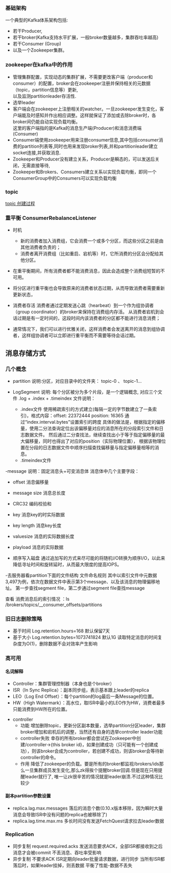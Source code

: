 ### 基础架构
一个典型的Kafka体系架构包括:
* 若干Producer,
* 若干broker(Kafka支持水平扩展，一般broker数量越多，集群吞吐率越高)
* 若干Consumer (Group)
* 以及一个Zookeeper集群。

### zookeeper在kafka中的作用
* 管理集群配置，实现动态的集群扩展，不需要更改客户端（producer和consumer）的配置，broker会在zookeeper注册并保持相关的元数据（topic，partition信息等）更新,  
   以及监测partitionleader存活性.
* 选举leader
* 客户端会在zookeeper上注册相关的watcher。一旦zookeeper发生变化，客户端能及时感知并作出相应调整。这样就保证了添加或去除broker时，各broker间仍能自动实现负载均衡。  
   这里的客户端指的是Kafka的消息生产端(Producer)和消息消费端(Consumer)
* Consumer端使用zookeeper用来注册consumer信息,其中包括consumer消费的partition列表等,同时也用来发现broker列表,并和partitionleader建立socket连接,并获取消息.
* Zookeeper和Producer没有建立关系，Producer是瞬态的，可以发送后关闭，无需直接等待,
* Zookeeper和Brokers、Consumers建立关系以实现负载均衡，即同一个ConsumerGroup中的Consumers可以实现负载均衡

### topic
[topic 创建过程](https://www.cnblogs.com/huxi2b/p/5923252.html)


### 重平衡  ConsumerRebalanceListener
- 时机
   * 新的消费者加入消费组，它会消费一个或多个分区，而这些分区之前是由其他消费者负责的；  
   * 消费者离开消费组（比如重启、宕机等）时，它所消费的分区会分配给其他分区。
- 在重平衡期间，所有消费者都不能消费消息，因此会造成整个消费组短暂的不可用。
- 将分区进行重平衡也会导致原来的消费者状态过期，从而导致消费者需要重新更新状态，

- 消费者存活
   消费者通过定期发送心跳（hearbeat）到一个作为组协调者（group coordinator）的broker来保持在消费组内存活。
   从消费者宕机到会话过期是有一定时间的，这段时间内该消费者的分区都不能进行消息消费；

- 通常情况下，我们可以进行优雅关闭，这样消费者会发送离开的消息到组协调者，这样组协调者可以立即进行重平衡而不需要等待会话过期。

## 消息存储方式

### 几个概念
- partition
  说明:分区，对应目录中的文件夹： topic-0 、 topic-1...
  
- LogSegment
  说明: 每个分区被分为多个片段，是一个逻辑概念, 对应三个文件  .log + .index + .timeindex
  文件说明：
  - .index文件
    使用稀疏索引的方式建立(每隔一定的字节数建立了一条索引)，格式内容：offset: 22372444 position: 16365
    通过“index.interval.bytes”设置索引的跨度
    具体的做法是，根据指定的偏移量，使用二分法查询定位出该偏移量对应的消息所在的分段索引文件和日志数据文件。
    然后通过二分查找法，继续查找出小于等于指定偏移量的最大偏移量，同时也得出了对应的position（实际物理位置），
    根据该物理位置在分段的日志数据文件中顺序扫描查找偏移量与指定偏移量相等的消息。
  - .timeindex文件
     
  
-message
  说明：固定消息头+可变消息体
  消息体中几个主要字段：
   - offset 消息偏移量
   - message size 消息总长度
   - CRC32 编码校验和
   - key 消息key的时实际数据
   - key length 消息key长度
   - valuesize 消息的实际数据长度
   - playload 消息的实际数据
    
- 顺序写入磁盘
  通过追加写的方式来尽可能的将随机I/O转换为顺序I/O，以此来降低寻址时间和旋转延时，从而最大限度的提高IOPS。
  
-去服务器看partition下面的文件结构
 文件命名规则
 其中以索引文件中元数据3,497为例，依次在数据文件中表示第3个message、以及该消息的物理偏移地址。
 第一步查找segment file，第二步通过segment file查找message
 
 查看 消费消息后的索引情况 ：ls /brokers/topics/__consumer_offsets/partitions 


### 旧日志删除策略
- 基于时间
   Log.retention.hours=168
   默认保留7天
- 基于大小
   Log.retention.bytes=1073741824
   默认1G
   读取特定消息的时间复杂度为O(1)，删除数据不会对效率产生影响

 
### 高可用

#### 名词解释
- Controller：集群管理控制器（本身也是个broker）
- ISR（In Sync Replica）：副本同步组，表示基本跟上leader的replica
- LEO（Log End Offset）：每个partition的log最后一条Message的位置。
- HW（High Watermark）：高水位，取ISR中最小的LEO作为HW，消费者最多只能消费到HW所在的位置。

* controller
  - 功能
    增加删除topic，更新分区副本数量，选举partition分区leader，集群broker增加和宕机后的调整，当然还有自身的选举controller leader功能
  - controller失败 
   幸存的所有broker都会尝试在Zookeeper中创建/controller->{this broker id}，如果创建成功（只可能有一个创建成功），则该broker会成为controller，若创建不成功，则该broker会等待新controller的命令。
  - 作用
   降低了zookeeper的负载。要是所有的broker都监视/brokers/ids那么一旦集群成员发生变化,那么zk得挨个提醒broker回调.但是现在只用提醒leader就行了,
   唯一让zk很辛苦的情况就是leader崩溃.不过这种情况比较少


#### 副本partition参数设置
- replica.lag.max.messages 落后的消息个数(0.10.x版本移除，因为瞬时大量消息会导致ISR中没有问题的replica也被移除了)
- replica.lag.time.max.ms 多长时间没有发送FetchQuest请求拉去leader数据

### Replication
- 同步复制
   request.required.acks
   发送消息要求ACK，全部ISR都接收到之后消息才会被commit
   不丢消息、吞吐率受影响
- 异步复制
   不要求ACK
   ISR定期向leader批量请求数据，进行同步
   当所有ISR都落后时，如果leader挂掉，则丢数据
   平衡了性能-数据不丢失

